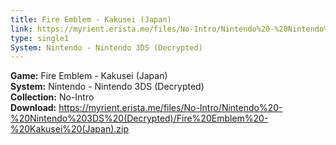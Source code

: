 ```yaml
---
title: Fire Emblem - Kakusei (Japan)
link: https://myrient.erista.me/files/No-Intro/Nintendo%20-%20Nintendo%203DS%20(Decrypted)/Fire%20Emblem%20-%20Kakusei%20(Japan).zip
type: single1
System: Nintendo - Nintendo 3DS (Decrypted)
---
```

<b>Game:</b> Fire Emblem - Kakusei (Japan)<br>
<b>System:</b> Nintendo - Nintendo 3DS (Decrypted)<br>
<b>Collection:</b> No-Intro<br>
<b>Download:</b> https://myrient.erista.me/files/No-Intro/Nintendo%20-%20Nintendo%203DS%20(Decrypted)/Fire%20Emblem%20-%20Kakusei%20(Japan).zip